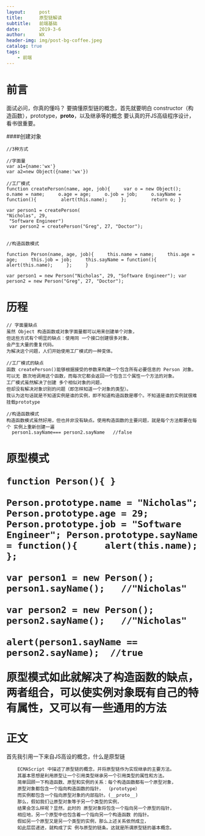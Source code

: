 ```yaml
---
layout:     post
title:      原型链解读
subtitle:   前端基础
date:       2019-3-6
author:     WX
header-img: img/post-bg-coffee.jpeg
catalog: true
tags:
    - 前端
---
```

# 前言
面试必问，你真的懂吗？
要搞懂原型链的概念，首先就要明白  constructor（构造函数），prototype，__proto__，以及继承等的概念
要认真的开JS高级程序设计，看书很重要。


####创建对象

    //3种方式
    
    //字面量
    var a1={name:'wx'}
    var a2=new Object({name:'wx'})
    
    //工厂模式
    function createPerson(name, age, job){     var o = new Object();     o.name = name;     o.age = age;     o.job = job;     o.sayName = function(){         alert(this.name);     };         return o; } 
     
    var person1 = createPerson(
    "Nicholas", 29,
     "Software Engineer")
     var person2 = createPerson("Greg", 27, "Doctor"); 
     
     
    //构造函数模式 
    
    function Person(name, age, job){     this.name = name;     this.age = age;     this.job = job;     this.sayName = function(){         alert(this.name);     };     } 
     
    var person1 = new Person("Nicholas", 29, "Software Engineer"); var person2 = new Person("Greg", 27, "Doctor"); 
   
   
   

 # 历程   
    // 字面量缺点
    虽然 Object 构造函数或对象字面量都可以用来创建单个对象，
    但这些方式有个明显的缺点：使用同 一个接口创建很多对象，
    会产生大量的重复代码。
    为解决这个问题，人们开始使用工厂模式的一种变体。
    
    //工厂模式的缺点
    函数 createPerson()能够根据接受的参数来构建一个包含所有必要信息的 Person 对象。
    可以无 数次地调用这个函数，而每次它都会返回一个包含三个属性一个方法的对象。
    工厂模式虽然解决了创建 多个相似对象的问题，
    但却没有解决对象识别的问题（即怎样知道一个对象的类型）。 
    我认为这句话就是不知道实例是谁的实例，即不知道构造函数是哪个。不知道是谁的实例就很难挂载prototype
    
    //构造函数模式 
    构造函数模式虽然好用，但也并非没有缺点。使用构造函数的主要问题，就是每个方法都要在每个 实例上重新创建一遍
      person1.sayName=== person2.sayName   //false
      
      


<h1>原型模式

    function Person(){ } 
     
    Person.prototype.name = "Nicholas"; Person.prototype.age = 29; Person.prototype.job = "Software Engineer"; Person.prototype.sayName = function(){     alert(this.name); }; 
     
    var person1 = new Person(); person1.sayName();   //"Nicholas" 
     
    var person2 = new Person(); 
    person2.sayName();   //"Nicholas" 
     
    alert(person1.sayName == person2.sayName);  //true 
    
   
原型模式如此就解决了构造函数的缺点，两者组合，可以使实例对象既有自己的特有属性，又可以有一些通用的方法


# 正文
    
首先我引用一下来自JS高设的概念，什么是原型链

        ECMAScript 中描述了原型链的概念，并将原型链作为实现继承的主要方法。
        其基本思想是利用原型让一个引用类型继承另一个引用类型的属性和方法。
        简单回顾一下构造函数、原型和实例的关系：每个构造函数都有一个原型对象，
        原型对象都包含一个指向构造函数的指针， （prototype）
        而实例都包含一个指向原型对象的内部指针。(__proto__)
        那么，假如我们让原型对象等于另一个类型的实例，
        结果会怎么样呢？显然，此时的 原型对象将包含一个指向另一个原型的指针，
        相应地，另一个原型中也包含着一个指向另一个构造函数 的指针。
        假如另一个原型又是另一个类型的实例，那么上述关系依然成立，
        如此层层递进，就构成了实 例与原型的链条。这就是所谓原型链的基本概念。 




